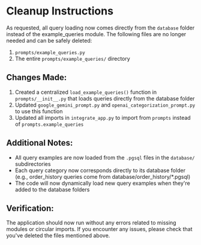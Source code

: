 # Cleanup Instructions

As requested, all query loading now comes directly from the `database` folder instead of the example_queries module. The following files are no longer needed and can be safely deleted:

1. `prompts/example_queries.py`
2. The entire `prompts/example_queries/` directory

## Changes Made:

1. Created a centralized `load_example_queries()` function in `prompts/__init__.py` that loads queries directly from the database folder
2. Updated `google_gemini_prompt.py` and `openai_categorization_prompt.py` to use this function
3. Updated all imports in `integrate_app.py` to import from `prompts` instead of `prompts.example_queries`

## Additional Notes:

- All query examples are now loaded from the `.pgsql` files in the `database/` subdirectories
- Each query category now corresponds directly to its database folder (e.g., order_history queries come from database/order_history/*.pgsql)
- The code will now dynamically load new query examples when they're added to the database folders

## Verification:

The application should now run without any errors related to missing modules or circular imports. If you encounter any issues, please check that you've deleted the files mentioned above. 